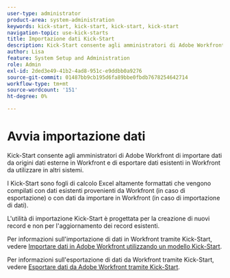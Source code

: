 ```yaml
---
user-type: administrator
product-area: system-administration
keywords: kick-start, kick-start, kick-start, kick-start
navigation-topic: use-kick-starts
title: Importazione dati Kick-Start
description: Kick-Start consente agli amministratori di Adobe Workfront di importare dati da origini dati esterne in Workfront e di esportare dati esistenti in Workfront da utilizzare in altri sistemi.
author: Lisa
feature: System Setup and Administration
role: Admin
exl-id: 2ded3e49-41b2-4ad8-951c-e9ddbb0a9276
source-git-commit: 01487bb9cb195d6fa89bbe0fbdb7678254642714
workflow-type: tm+mt
source-wordcount: '151'
ht-degree: 0%

---
```


# Avvia importazione dati

Kick-Start consente agli amministratori di Adobe Workfront di importare dati da origini dati esterne in Workfront e di esportare dati esistenti in Workfront da utilizzare in altri sistemi.

I Kick-Start sono fogli di calcolo Excel altamente formattati che vengono compilati con dati esistenti provenienti da Workfront (in caso di esportazione) o con dati da importare in Workfront (in caso di importazione di dati).

L&#39;utilità di importazione Kick-Start è progettata per la creazione di nuovi record e non per l&#39;aggiornamento dei record esistenti.

Per informazioni sull&#39;importazione di dati in Workfront tramite Kick-Start, vedere [Importare dati in Adobe Workfront utilizzando un modello Kick-Start](../../../administration-and-setup/manage-workfront/using-kick-starts/import-data-via-kickstarts.md).

Per informazioni sull&#39;esportazione di dati da Workfront tramite Kick-Start, vedere [Esportare dati da Adobe Workfront tramite Kick-Start](../../../administration-and-setup/manage-workfront/using-kick-starts/export-data-from-wf-via-kick-starts.md).
